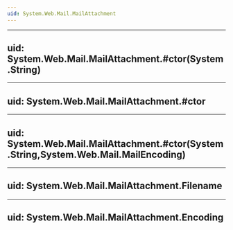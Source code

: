 ```yaml
---
uid: System.Web.Mail.MailAttachment
---
```


---
uid: System.Web.Mail.MailAttachment.#ctor(System.String)
---

---
uid: System.Web.Mail.MailAttachment.#ctor
---

---
uid: System.Web.Mail.MailAttachment.#ctor(System.String,System.Web.Mail.MailEncoding)
---

---
uid: System.Web.Mail.MailAttachment.Filename
---

---
uid: System.Web.Mail.MailAttachment.Encoding
---
